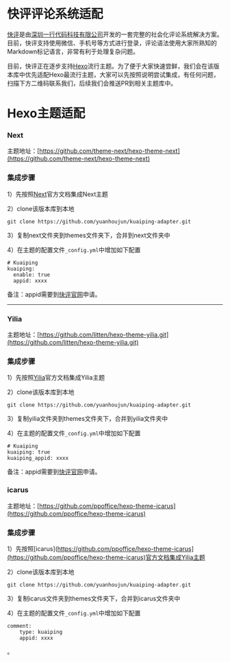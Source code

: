 快评评论系统适配
===
[快评](https://kuaiping.yhdm360.com)是由[深圳一行代码科技有限公司](https://yhdm360.com)开发的一套完整的社会化评论系统解决方案。目前，快评支持使用微信、手机号等方式进行登录，评论语法使用大家所熟知的Markdown标记语言，非常有利于处理复杂问题。

目前，快评正在逐步支持[Hexo](https://github.com/hexojs/hexo)流行主题。为了便于大家快速尝鲜，我们会在该版本库中优先适配Hexo最流行主题，大家可以先按照说明尝试集成，有任何问题，扫描下方二维码联系我们，后续我们会推送PR到相关主题库中。

Hexo主题适配
====
### Next
主题地址：[https://github.com/theme-next/hexo-theme-next](https://github.com/theme-next/hexo-theme-next)

### 集成步骤
1）先按照[Next](https://github.com/theme-next/hexo-theme-next)官方文档集成Next主题

2）clone该版本库到本地

```
git clone https://github.com/yuanhoujun/kuaiping-adapter.git
```

3）复制next文件夹到themes文件夹下，合并到next文件夹中

4）在主题的配置文件`_config.yml`中增加如下配置

```
# Kuaiping
kuaiping:
  enable: true
  appid: xxxx
```

备注：appid需要到[快评官网](https://kuaiping.yhdm360.com)申请。

---
### Yilia
主题地址：[https://github.com/litten/hexo-theme-yilia.git](https://github.com/litten/hexo-theme-yilia.git)

### 集成步骤
1）先按照[Yilia](https://github.com/litten/hexo-theme-yilia.git)官方文档集成Yilia主题

2）clone该版本库到本地

```
git clone https://github.com/yuanhoujun/kuaiping-adapter.git
```

3）复制yilia文件夹到themes文件夹下，合并到yilia文件夹中

4）在主题的配置文件`_config.yml`中增加如下配置

```
# Kuaiping
kuaiping: true
kuaiping_appid: xxxx
```

备注：appid需要到[快评官网](https://kuaiping.yhdm360.com)申请。

### icarus
主题地址：[https://github.com/ppoffice/hexo-theme-icarus](https://github.com/ppoffice/hexo-theme-icarus)

### 集成步骤
1）先按照[icarus](https://github.com/ppoffice/hexo-theme-icarus](https://github.com/ppoffice/hexo-theme-icarus)官方文档集成Yilia主题

2）clone该版本库到本地

```
git clone https://github.com/yuanhoujun/kuaiping-adapter.git
```

3）复制icarus文件夹到themes文件夹下，合并到icarus文件夹中

4）在主题的配置文件`_config.yml`中增加如下配置

```
comment:
    type: kuaiping
    appid: xxxx
```


。

